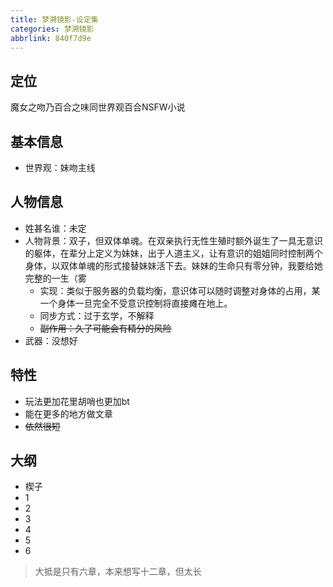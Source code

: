 ```yaml
---
title: 梦溯镜影-设定集
categories: 梦溯镜影
abbrlink: 840f7d9e
---
```


## 定位

魔女之吻乃百合之味同世界观百合NSFW小说

## 基本信息

- 世界观：妹吻主线

## 人物信息

- 姓甚名谁：未定
- 人物背景：双子，但双体单魂。在双亲执行无性生殖时额外诞生了一具无意识的躯体，在辈分上定义为妹妹，出于人道主义，让有意识的姐姐同时控制两个身体，以双体单魂的形式接替妹妹活下去。妹妹的生命只有零分钟，我要给她完整的一生（雾
	- 实现：类似于服务器的负载均衡，意识体可以随时调整对身体的占用，某一个身体一旦完全不受意识控制将直接瘫在地上。
	- 同步方式：过于玄学，不解释
	- <del>副作用：久了可能会有精分的风险</del>
- 武器：没想好

## 特性

- 玩法更加花里胡哨也更加bt
- 能在更多的地方做文章
- <del>依然很短</del>

## 大纲

- 楔子
- 1
- 2
- 3
- 4
- 5
- 6
>大抵是只有六章，本来想写十二章，但太长
